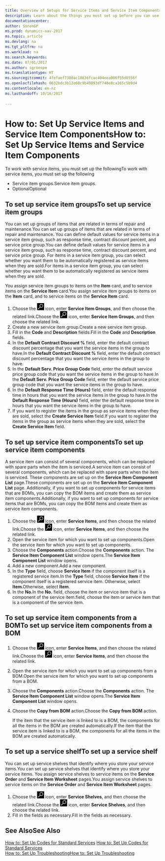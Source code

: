 ```yaml
---
title: Overview of Setups for Service Items and Service Item Components
description: Learn about the things you must set up before you can use service items, including default values such as response time, contract discount percent, and service price group.
documentationcenter: 
author: SorenGP
ms.prod: dynamics-nav-2017
ms.topic: article
ms.devlang: na
ms.tgt_pltfrm: na
ms.workload: na
ms.search.keywords: 
ms.date: 07/01/2017
ms.author: sgroespe
ms.translationtype: HT
ms.sourcegitcommit: 4fefaef7380ac10836fcac404eea006f55d8556f
ms.openlocfilehash: 0632bdc3b12e60c9b49893df748e8ca165c5b9d4
ms.contentlocale: en-nz
ms.lasthandoff: 10/16/2017

---
```

# <a name="how-to-set-up-service-items-and-service-item-components"></a><span data-ttu-id="e7c12-103">How to: Set Up Service Items and Service Item Components</span><span class="sxs-lookup"><span data-stu-id="e7c12-103">How to: Set Up Service Items and Service Item Components</span></span>
<span data-ttu-id="e7c12-104">To work with service items, you must set up the following</span><span class="sxs-lookup"><span data-stu-id="e7c12-104">To work with service items, you must set up the following</span></span>

* <span data-ttu-id="e7c12-105">Service item groups.</span><span class="sxs-lookup"><span data-stu-id="e7c12-105">Service item groups.</span></span> 
* <span data-ttu-id="e7c12-106">Optional</span><span class="sxs-lookup"><span data-stu-id="e7c12-106">Optional</span></span>

## <a name="to-set-up-service-item-groups"></a><span data-ttu-id="e7c12-107">To set up service item groups</span><span class="sxs-lookup"><span data-stu-id="e7c12-107">To set up service item groups</span></span>
<span data-ttu-id="e7c12-108">You can set up groups of items that are related in terms of repair and maintenance.</span><span class="sxs-lookup"><span data-stu-id="e7c12-108">You can set up groups of items that are related in terms of repair and maintenance.</span></span> <span data-ttu-id="e7c12-109">You can define default values for service items in a service item group, such as response time, contract discount percent, and service price group.</span><span class="sxs-lookup"><span data-stu-id="e7c12-109">You can define default values for service items in a service item group, such as response time, contract discount percent, and service price group.</span></span> <span data-ttu-id="e7c12-110">For items in a service item group, you can select whether you want them to be automatically registered as service items when they are sold.</span><span class="sxs-lookup"><span data-stu-id="e7c12-110">For items in a service item group, you can select whether you want them to be automatically registered as service items when they are sold.</span></span>  
  
<span data-ttu-id="e7c12-111">You assign service item groups to items on the **Item** card, and to service items on the **Service Item** card.</span><span class="sxs-lookup"><span data-stu-id="e7c12-111">You assign service item groups to items on the **Item** card, and to service items on the **Service Item** card.</span></span>  
  
1. <span data-ttu-id="e7c12-112">Choose the ![Search for Page or Report](media/ui-search/search_small.png "Search for Page or Report icon") icon, enter **Service Item Groups**, and then choose the related link.</span><span class="sxs-lookup"><span data-stu-id="e7c12-112">Choose the ![Search for Page or Report](media/ui-search/search_small.png "Search for Page or Report icon") icon, enter **Service Item Groups**, and then choose the related link.</span></span>  
2. <span data-ttu-id="e7c12-113">Create a new service item group.</span><span class="sxs-lookup"><span data-stu-id="e7c12-113">Create a new service item group.</span></span>  
3. <span data-ttu-id="e7c12-114">Fill in the **Code** and **Description** fields.</span><span class="sxs-lookup"><span data-stu-id="e7c12-114">Fill in the **Code** and **Description** fields.</span></span>  
4. <span data-ttu-id="e7c12-115">In the **Default Contract Discount %** field, enter the default contract discount percentage that you want the service items in the group to have.</span><span class="sxs-lookup"><span data-stu-id="e7c12-115">In the **Default Contract Discount %** field, enter the default contract discount percentage that you want the service items in the group to have.</span></span>  
5. <span data-ttu-id="e7c12-116">In the **Default Serv. Price Group Code** field, enter the default service price group code that you want the service items in the group to have.</span><span class="sxs-lookup"><span data-stu-id="e7c12-116">In the **Default Serv. Price Group Code** field, enter the default service price group code that you want the service items in the group to have.</span></span>  
6. <span data-ttu-id="e7c12-117">In the **Default Response Time (Hours)** field, enter the default response time in hours that you want the service items in the group to have.</span><span class="sxs-lookup"><span data-stu-id="e7c12-117">In the **Default Response Time (Hours)** field, enter the default response time in hours that you want the service items in the group to have.</span></span>  
7. <span data-ttu-id="e7c12-118">If you want to register the items in the group as service items when they are sold, select the **Create Service Item** field.</span><span class="sxs-lookup"><span data-stu-id="e7c12-118">If you want to register the items in the group as service items when they are sold, select the **Create Service Item** field.</span></span>  

## <a name="to-set-up-service-item-components"></a><span data-ttu-id="e7c12-119">To set up service item components</span><span class="sxs-lookup"><span data-stu-id="e7c12-119">To set up service item components</span></span>
<span data-ttu-id="e7c12-120">A service item can consist of several components, which can be replaced with spare parts when the item is serviced.</span><span class="sxs-lookup"><span data-stu-id="e7c12-120">A service item can consist of several components, which can be replaced with spare parts when the item is serviced.</span></span> <span data-ttu-id="e7c12-121">These components are set up on the **Service Item Component List** page.</span><span class="sxs-lookup"><span data-stu-id="e7c12-121">These components are set up on the **Service Item Component List** page.</span></span> <span data-ttu-id="e7c12-122">Additionally, if you want to set up components for service items that are BOMs, you can copy the BOM items and create them as service item components.</span><span class="sxs-lookup"><span data-stu-id="e7c12-122">Additionally, if you want to set up components for service items that are BOMs, you can copy the BOM items and create them as service item components.</span></span> 
  
1. <span data-ttu-id="e7c12-123">Choose the ![Search for Page or Report](media/ui-search/search_small.png "Search for Page or Report icon") icon, enter **Service Items**, and then choose the related link.</span><span class="sxs-lookup"><span data-stu-id="e7c12-123">Choose the ![Search for Page or Report](media/ui-search/search_small.png "Search for Page or Report icon") icon, enter **Service Items**, and then choose the related link.</span></span> 
2. <span data-ttu-id="e7c12-124">Open the service item for which you want to set up components.</span><span class="sxs-lookup"><span data-stu-id="e7c12-124">Open the service item for which you want to set up components.</span></span>  
3. <span data-ttu-id="e7c12-125">Choose the **Components** action.</span><span class="sxs-lookup"><span data-stu-id="e7c12-125">Choose the **Components** action.</span></span> <span data-ttu-id="e7c12-126">The **Service Item Component List** window opens.</span><span class="sxs-lookup"><span data-stu-id="e7c12-126">The **Service Item Component List** window opens.</span></span>  
4. <span data-ttu-id="e7c12-127">Add a new component.</span><span class="sxs-lookup"><span data-stu-id="e7c12-127">Add a new component.</span></span>  
5. <span data-ttu-id="e7c12-128">In the **Type** field, choose **Service Item** if the component itself is a registered service item.</span><span class="sxs-lookup"><span data-stu-id="e7c12-128">In the **Type** field, choose **Service Item** if the component itself is a registered service item.</span></span> <span data-ttu-id="e7c12-129">Otherwise, select **Item**.</span><span class="sxs-lookup"><span data-stu-id="e7c12-129">Otherwise, select **Item**.</span></span>  
6. <span data-ttu-id="e7c12-130">In the **No.**</span><span class="sxs-lookup"><span data-stu-id="e7c12-130">In the **No.**</span></span> <span data-ttu-id="e7c12-131">field, choose the item or service item that is a component of the service item.</span><span class="sxs-lookup"><span data-stu-id="e7c12-131">field, choose the item or service item that is a component of the service item.</span></span>  

## <a name="to-set-up-service-item-components-from-a-bom"></a><span data-ttu-id="e7c12-132">To set up service item components from a BOM</span><span class="sxs-lookup"><span data-stu-id="e7c12-132">To set up service item components from a BOM</span></span>
1.  <span data-ttu-id="e7c12-133">Choose the ![Search for Page or Report](media/ui-search/search_small.png "Search for Page or Report icon") icon, enter **Service Items**, and then choose the related link.</span><span class="sxs-lookup"><span data-stu-id="e7c12-133">Choose the ![Search for Page or Report](media/ui-search/search_small.png "Search for Page or Report icon") icon, enter **Service Items**, and then choose the related link.</span></span>  
2. <span data-ttu-id="e7c12-134">Open the service item for which you want to set up components from a BOM.</span><span class="sxs-lookup"><span data-stu-id="e7c12-134">Open the service item for which you want to set up components from a BOM.</span></span>  
3. <span data-ttu-id="e7c12-135">Choose the **Components** action.</span><span class="sxs-lookup"><span data-stu-id="e7c12-135">Choose the **Components** action.</span></span> <span data-ttu-id="e7c12-136">The **Service Item Component List** window opens.</span><span class="sxs-lookup"><span data-stu-id="e7c12-136">The **Service Item Component List** window opens.</span></span>  
4. <span data-ttu-id="e7c12-137">Choose the **Copy from BOM** action.</span><span class="sxs-lookup"><span data-stu-id="e7c12-137">Choose the **Copy from BOM** action.</span></span>  
  
    <span data-ttu-id="e7c12-138">If the item that the service item is linked to is a BOM, the components for all the items in the BOM are created automatically.</span><span class="sxs-lookup"><span data-stu-id="e7c12-138">If the item that the service item is linked to is a BOM, the components for all the items in the BOM are created automatically.</span></span>  

## <a name="to-set-up-a-service-shelf"></a><span data-ttu-id="e7c12-139">To set up a service shelf</span><span class="sxs-lookup"><span data-stu-id="e7c12-139">To set up a service shelf</span></span>
<span data-ttu-id="e7c12-140">You can set up service shelves that identify where you store your service items.</span><span class="sxs-lookup"><span data-stu-id="e7c12-140">You can set up service shelves that identify where you store your service items.</span></span> <span data-ttu-id="e7c12-141">You assign service shelves to service items on the **Service Order** and **Service Item Worksheet** pages.</span><span class="sxs-lookup"><span data-stu-id="e7c12-141">You assign service shelves to service items on the **Service Order** and **Service Item Worksheet** pages.</span></span>  
  
1. <span data-ttu-id="e7c12-142">Choose the ![Search for Page or Report](media/ui-search/search_small.png "Search for Page or Report icon") icon, enter **Service Shelves**, and then choose the related link.</span><span class="sxs-lookup"><span data-stu-id="e7c12-142">Choose the ![Search for Page or Report](media/ui-search/search_small.png "Search for Page or Report icon") icon, enter **Service Shelves**, and then choose the related link.</span></span>
2. <span data-ttu-id="e7c12-143">Fill in the fields as necessary.</span><span class="sxs-lookup"><span data-stu-id="e7c12-143">Fill in the fields as necessary.</span></span>

## <a name="see-also"></a><span data-ttu-id="e7c12-144">See Also</span><span class="sxs-lookup"><span data-stu-id="e7c12-144">See Also</span></span>
<span data-ttu-id="e7c12-145">[How to: Set Up Codes for Standard Services](service-how-setup-service-coding.md) </span><span class="sxs-lookup"><span data-stu-id="e7c12-145">[How to: Set Up Codes for Standard Services](service-how-setup-service-coding.md) </span></span>  
[<span data-ttu-id="e7c12-146">How to: Set Up Troubleshooting</span><span class="sxs-lookup"><span data-stu-id="e7c12-146">How to: Set Up Troubleshooting</span></span>](service-how-setup-troubleshooting.md)
